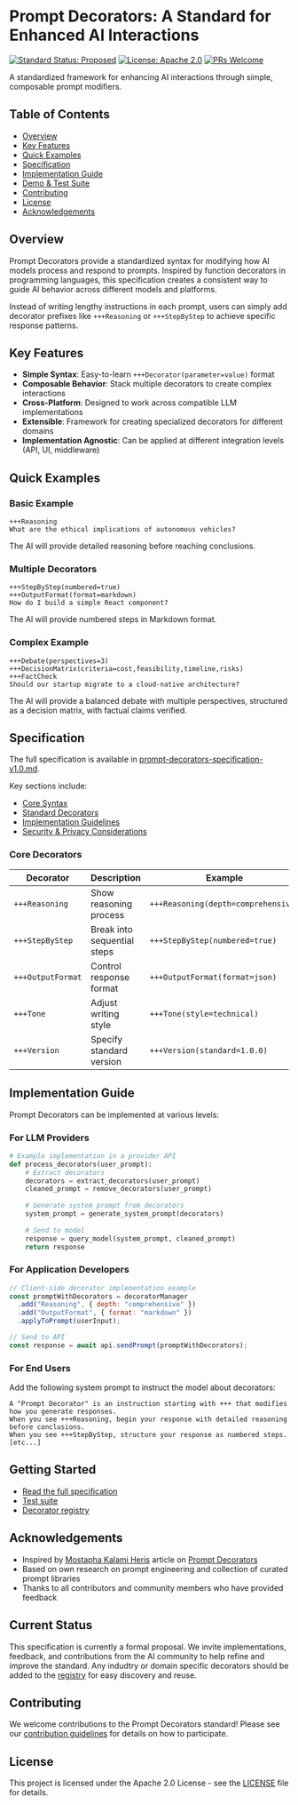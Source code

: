 # Prompt Decorators: A Standard for Enhanced AI Interactions


[![Standard Status: Proposed](https://img.shields.io/badge/Standard%20Status-Proposed-yellow.svg)](https://github.com/prompt-decorators/spec)
[![License: Apache 2.0](https://img.shields.io/badge/License-Apache-blue.svg)](LICENSE)
[![PRs Welcome](https://img.shields.io/badge/PRs-welcome-brightgreen.svg)](CONTRIBUTING.md)

A standardized framework for enhancing AI interactions through simple, composable prompt modifiers.

## Table of Contents

- [Overview](#overview)
- [Key Features](#key-features)
- [Quick Examples](#quick-examples)
- [Specification](#specification)
- [Implementation Guide](#implementation-guide)
- [Demo & Test Suite](#demo--test-suite)
- [Contributing](#contributing)
- [License](#license)
- [Acknowledgements](#acknowledgements)

## Overview

Prompt Decorators provide a standardized syntax for modifying how AI models process and respond to prompts. Inspired by function decorators in programming languages, this specification creates a consistent way to guide AI behavior across different models and platforms.

Instead of writing lengthy instructions in each prompt, users can simply add decorator prefixes like `+++Reasoning` or `+++StepByStep` to achieve specific response patterns.

## Key Features

- **Simple Syntax**: Easy-to-learn `+++Decorator(parameter=value)` format
- **Composable Behavior**: Stack multiple decorators to create complex interactions
- **Cross-Platform**: Designed to work across compatible LLM implementations
- **Extensible**: Framework for creating specialized decorators for different domains
- **Implementation Agnostic**: Can be applied at different integration levels (API, UI, middleware)

## Quick Examples

### Basic Example

```
+++Reasoning
What are the ethical implications of autonomous vehicles?
```

The AI will provide detailed reasoning before reaching conclusions.

### Multiple Decorators

```
+++StepByStep(numbered=true)
+++OutputFormat(format=markdown)
How do I build a simple React component?
```

The AI will provide numbered steps in Markdown format.

### Complex Example

```
+++Debate(perspectives=3)
+++DecisionMatrix(criteria=cost,feasibility,timeline,risks)
+++FactCheck
Should our startup migrate to a cloud-native architecture?
```

The AI will provide a balanced debate with multiple perspectives, structured as a decision matrix, with factual claims verified.

## Specification

The full specification is available in [prompt-decorators-specification-v1.0.md](prompt-decorators-specification-v1.0.md). 

Key sections include:

- [Core Syntax](docs/prompt-decorators-specification-v1.0.md#3-syntax-specification)
- [Standard Decorators](docs/prompt-decorators-specification-v1.0.md#4-categories-of-prompt-decorators)
- [Implementation Guidelines](docs/prompt-decorators-specification-v1.0.md#5-implementation-considerations)
- [Security & Privacy Considerations](docs/prompt-decorators-specification-v1.0.md#11-security-and-privacy-considerations)

### Core Decorators

| Decorator | Description | Example |
|-----------|-------------|---------|
| `+++Reasoning` | Show reasoning process | `+++Reasoning(depth=comprehensive)` |
| `+++StepByStep` | Break into sequential steps | `+++StepByStep(numbered=true)` |
| `+++OutputFormat` | Control response format | `+++OutputFormat(format=json)` |
| `+++Tone` | Adjust writing style | `+++Tone(style=technical)` |
| `+++Version` | Specify standard version | `+++Version(standard=1.0.0)` |

## Implementation Guide

Prompt Decorators can be implemented at various levels:

### For LLM Providers

```python
# Example implementation in a provider API
def process_decorators(user_prompt):
    # Extract decorators
    decorators = extract_decorators(user_prompt)
    cleaned_prompt = remove_decorators(user_prompt)
    
    # Generate system prompt from decorators
    system_prompt = generate_system_prompt(decorators)
    
    # Send to model
    response = query_model(system_prompt, cleaned_prompt)
    return response
```

### For Application Developers

```javascript
// Client-side decorator implementation example
const promptWithDecorators = decoratorManager
  .add("Reasoning", { depth: "comprehensive" })
  .add("OutputFormat", { format: "markdown" })
  .applyToPrompt(userInput);

// Send to API
const response = await api.sendPrompt(promptWithDecorators);
```

### For End Users

Add the following system prompt to instruct the model about decorators:

```
A "Prompt Decorator" is an instruction starting with +++ that modifies how you generate responses.
When you see +++Reasoning, begin your response with detailed reasoning before conclusions.
When you see +++StepByStep, structure your response as numbered steps.
[etc...]
```
## Getting Started

- [Read the full specification](docs/prompt-decorators-specification-v1.0.md)
- [Test suite](tests/)
- [Decorator registry](registry/)

## Acknowledgements

- Inspired by [Mostapha Kalami Heris](https://kalami.medium.com) article on [Prompt Decorators](https://kalami.medium.com/prompt-decorators-a-simple-way-to-improve-ai-responses-c3f3c2579a8c)
- Based on own research on prompt engineering and collection of curated prompt libraries
- Thanks to all contributors and community members who have provided feedback

## Current Status

This specification is currently a formal proposal. We invite implementations, feedback, and contributions from the AI community to help refine and improve the standard.
Any indudtry or domain specific decorators should be added to the [registry](registry/) for easy discovery and reuse.


## Contributing

We welcome contributions to the Prompt Decorators standard! Please see our [contribution guidelines](CONTRIBUTING.md) for details on how to participate.

## License

This project is licensed under the Apache 2.0 License - see the [LICENSE](LICENSE) file for details.

